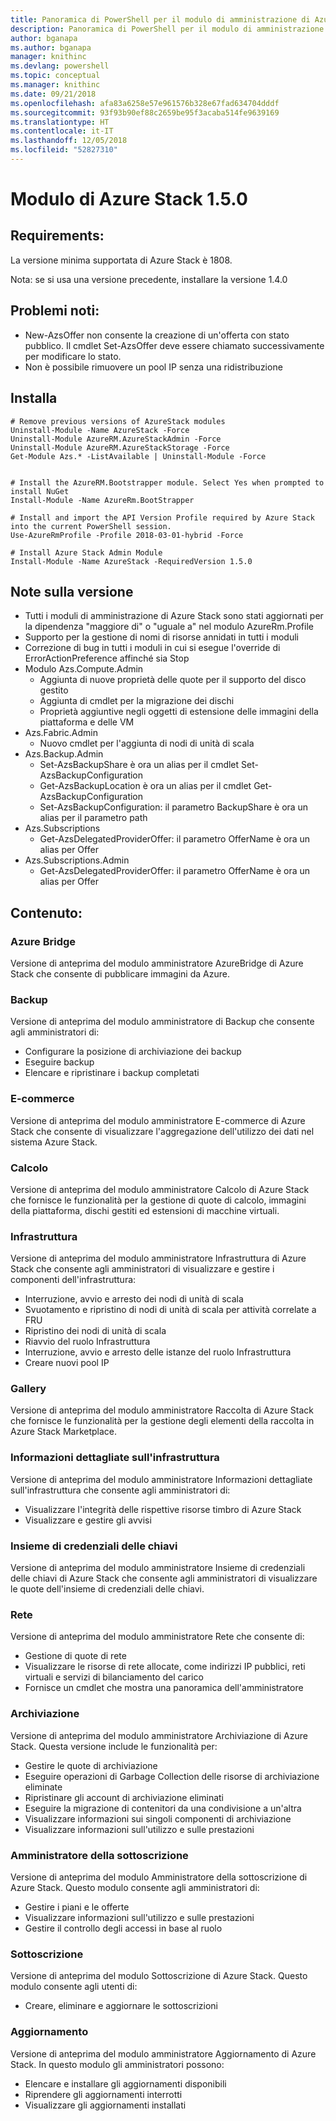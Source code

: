```yaml
---
title: Panoramica di PowerShell per il modulo di amministrazione di Azure Stack | Microsoft Docs
description: Panoramica di PowerShell per il modulo di amministrazione di Azure Stack con istruzioni per l'installazione e la configurazione.
author: bganapa
ms.author: bganapa
manager: knithinc
ms.devlang: powershell
ms.topic: conceptual
ms.manager: knithinc
ms.date: 09/21/2018
ms.openlocfilehash: afa83a6258e57e961576b328e67fad634704dddf
ms.sourcegitcommit: 93f93b90ef88c2659be95f3acaba514fe9639169
ms.translationtype: HT
ms.contentlocale: it-IT
ms.lasthandoff: 12/05/2018
ms.locfileid: "52827310"
---
```

# <a name="azure-stack-module-150"></a>Modulo di Azure Stack 1.5.0

## <a name="requirements"></a>Requirements:
La versione minima supportata di Azure Stack è 1808.

Nota: se si usa una versione precedente, installare la versione 1.4.0

## <a name="known-issues"></a>Problemi noti:

- New-AzsOffer non consente la creazione di un'offerta con stato pubblico. Il cmdlet Set-AzsOffer deve essere chiamato successivamente per modificare lo stato.
- Non è possibile rimuovere un pool IP senza una ridistribuzione

## <a name="install"></a>Installa
```
# Remove previous versions of AzureStack modules
Uninstall-Module -Name AzureStack -Force 
Uninstall-Module AzureRM.AzureStackAdmin -Force
Uninstall-Module AzureRM.AzureStackStorage -Force
Get-Module Azs.* -ListAvailable | Uninstall-Module -Force


# Install the AzureRM.Bootstrapper module. Select Yes when prompted to install NuGet
Install-Module -Name AzureRm.BootStrapper

# Install and import the API Version Profile required by Azure Stack into the current PowerShell session.
Use-AzureRmProfile -Profile 2018-03-01-hybrid -Force

# Install Azure Stack Admin Module
Install-Module -Name AzureStack -RequiredVersion 1.5.0
```

## <a name="release-notes"></a>Note sulla versione
* Tutti i moduli di amministrazione di Azure Stack sono stati aggiornati per la dipendenza "maggiore di" o "uguale a" nel modulo AzureRm.Profile
* Supporto per la gestione di nomi di risorse annidati in tutti i moduli
* Correzione di bug in tutti i moduli in cui si esegue l'override di ErrorActionPreference affinché sia Stop
* Modulo Azs.Compute.Admin
    * Aggiunta di nuove proprietà delle quote per il supporto del disco gestito
    * Aggiunta di cmdlet per la migrazione dei dischi
    * Proprietà aggiuntive negli oggetti di estensione delle immagini della piattaforma e delle VM
* Azs.Fabric.Admin 
    * Nuovo cmdlet per l'aggiunta di nodi di unità di scala
* Azs.Backup.Admin
    * Set-AzsBackupShare è ora un alias per il cmdlet Set-AzsBackupConfiguration
    * Get-AzsBackupLocation è ora un alias per il cmdlet Get-AzsBackupConfiguration
    * Set-AzsBackupConfiguration: il parametro BackupShare è ora un alias per il parametro path
* Azs.Subscriptions
    * Get-AzsDelegatedProviderOffer: il parametro OfferName è ora un alias per Offer
* Azs.Subscriptions.Admin
    * Get-AzsDelegatedProviderOffer: il parametro OfferName è ora un alias per Offer

## <a name="content"></a>Contenuto:
### <a name="azure-bridge"></a>Azure Bridge
Versione di anteprima del modulo amministratore AzureBridge di Azure Stack che consente di pubblicare immagini da Azure.

### <a name="backup"></a>Backup
Versione di anteprima del modulo amministratore di Backup che consente agli amministratori di:
- Configurare la posizione di archiviazione dei backup
- Eseguire backup
- Elencare e ripristinare i backup completati

### <a name="commerce"></a>E-commerce
Versione di anteprima del modulo amministratore E-commerce di Azure Stack che consente di visualizzare l'aggregazione dell'utilizzo dei dati nel sistema Azure Stack.

### <a name="compute"></a>Calcolo
Versione di anteprima del modulo amministratore Calcolo di Azure Stack che fornisce le funzionalità per la gestione di quote di calcolo, immagini della piattaforma, dischi gestiti ed estensioni di macchine virtuali.

### <a name="fabric"></a>Infrastruttura
Versione di anteprima del modulo amministratore Infrastruttura di Azure Stack che consente agli amministratori di visualizzare e gestire i componenti dell'infrastruttura:
- Interruzione, avvio e arresto dei nodi di unità di scala
- Svuotamento e ripristino di nodi di unità di scala per attività correlate a FRU
- Ripristino dei nodi di unità di scala
- Riavvio del ruolo Infrastruttura
- Interruzione, avvio e arresto delle istanze del ruolo Infrastruttura
- Creare nuovi pool IP


### <a name="gallery"></a>Gallery
Versione di anteprima del modulo amministratore Raccolta di Azure Stack che fornisce le funzionalità per la gestione degli elementi della raccolta in Azure Stack Marketplace.

### <a name="infrastructure-insights"></a>Informazioni dettagliate sull'infrastruttura
Versione di anteprima del modulo amministratore Informazioni dettagliate sull'infrastruttura che consente agli amministratori di:
- Visualizzare l'integrità delle rispettive risorse timbro di Azure Stack
- Visualizzare e gestire gli avvisi

### <a name="keyvault"></a>Insieme di credenziali delle chiavi
Versione di anteprima del modulo amministratore Insieme di credenziali delle chiavi di Azure Stack che consente agli amministratori di visualizzare le quote dell'insieme di credenziali delle chiavi.

### <a name="network"></a>Rete
Versione di anteprima del modulo amministratore Rete che consente di:
- Gestione di quote di rete
- Visualizzare le risorse di rete allocate, come indirizzi IP pubblici, reti virtuali e servizi di bilanciamento del carico
- Fornisce un cmdlet che mostra una panoramica dell'amministratore

### <a name="storage"></a>Archiviazione
Versione di anteprima del modulo amministratore Archiviazione di Azure Stack.  Questa versione include le funzionalità per:
- Gestire le quote di archiviazione
- Eseguire operazioni di Garbage Collection delle risorse di archiviazione eliminate
- Ripristinare gli account di archiviazione eliminati
- Eseguire la migrazione di contenitori da una condivisione a un'altra
- Visualizzare informazioni sui singoli componenti di archiviazione
- Visualizzare informazioni sull'utilizzo e sulle prestazioni

### <a name="subscription-admin"></a>Amministratore della sottoscrizione
Versione di anteprima del modulo Amministratore della sottoscrizione di Azure Stack.  Questo modulo consente agli amministratori di:
- Gestire i piani e le offerte
- Visualizzare informazioni sull'utilizzo e sulle prestazioni
- Gestire il controllo degli accessi in base al ruolo

### <a name="subscription"></a>Sottoscrizione
Versione di anteprima del modulo Sottoscrizione di Azure Stack.  Questo modulo consente agli utenti di:
- Creare, eliminare e aggiornare le sottoscrizioni

### <a name="update"></a>Aggiornamento
Versione di anteprima del modulo amministratore Aggiornamento di Azure Stack.  In questo modulo gli amministratori possono:
- Elencare e installare gli aggiornamenti disponibili
- Riprendere gli aggiornamenti interrotti
- Visualizzare gli aggiornamenti installati
